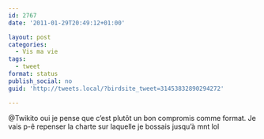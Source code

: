 ```yaml
---
id: 2767
date: '2011-01-29T20:49:12+01:00'

layout: post
categories:
  - Vis ma vie
tags:
  - tweet
format: status
publish_social: no
guid: 'http://tweets.local/?birdsite_tweet=31453832890294272'

---
```


@Twikito oui je pense que c’est plutôt un bon compromis comme format. Je vais p-ê repenser la charte sur laquelle je bossais jusqu’à mnt lol